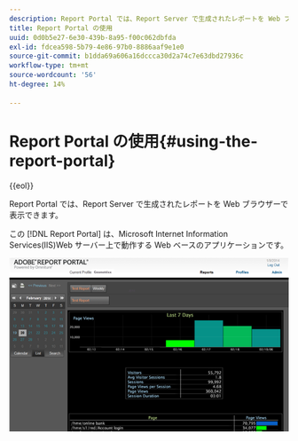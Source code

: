 ```yaml
---
description: Report Portal では、Report Server で生成されたレポートを Web ブラウザーで表示できます。
title: Report Portal の使用
uuid: 0d0b5e27-6e30-439b-8a95-f00c062dbfda
exl-id: fdcea598-5b79-4e86-97b0-8886aaf9e1e0
source-git-commit: b1dda69a606a16dccca30d2a74c7e63dbd27936c
workflow-type: tm+mt
source-wordcount: '56'
ht-degree: 14%

---
```


# Report Portal の使用{#using-the-report-portal}

{{eol}}

Report Portal では、Report Server で生成されたレポートを Web ブラウザーで表示できます。

この [!DNL Report Portal] は、Microsoft Internet Information Services(IIS)Web サーバー上で動作する Web ベースのアプリケーションです。

![](assets/report_portal_home.png)
